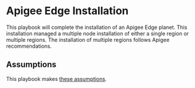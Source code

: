 # Apigee Edge Installation

This playbook will complete the installation of an Apigee Edge planet. This installation managed a multiple node 
installation of either a single region or multiple regions. The installation of multiple regions follows Apigee 
recommendations.  

## Assumptions

This playbook makes [these assumptions](../README.md#assumptions).
